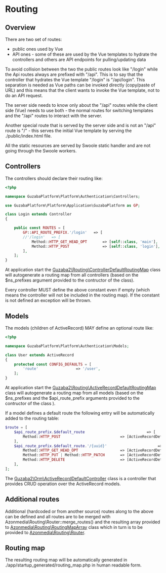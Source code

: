 # Routing

## Overview

There are two set of routes:
- public ones used by Vue
- API ones - some of these are used by the Vue templates to hydrate the controllers and others are API endpoints for pulling/updating data

To avoid collision between the two the public routes look like "/login" while the Api routes always are prefixed with "/api". This is to say that the controller that hydrates the Vue template "/login" is "/api/login". This separation is needed as Vue paths can be invoked directly (copy/paste of URL) and this means that the client wants to invoke the Vue template, not to do an API request.

The server side needs to know only about the "/api" routes while the client side (Vue) needs to use both - the normal routes for switching templates and the "/api" routes to interact with the server.

Another special route that is served by the server side and is not an "/api" route is "/" - this serves the initial Vue template by serving the ./public/index.html file.

All the static resources are served by Swoole static handler and are not going through the Swoole workers.

## Controllers

The controllers should declare their routing like:
```php
<?php

namespace GuzabaPlatform\Platform\Authentication\Controllers;

use GuzabaPlatform\Platform\Application\GuzabaPlatform as GP;

class Login extends Controller
{

    public const ROUTES = [
        GP::API_ROUTE_PREFIX.'/login'   => [
        //'/login'   => [
            Method::HTTP_GET_HEAD_OPT       => [self::class, 'main'],
            Method::HTTP_POST               => [self::class, 'login'],
        ],
    ];
}
```

At application start the [Guzaba2\Routing\ControllerDefaultRoutingMap](https://github.com/AzonMedia/guzaba2/blob/master/src/Guzaba2/Routing/ControllerDefaultRoutingMap.php) class will autogenerate a routing map from all controllers (based on the $ns_prefixes argument provided to the contructor of the class).

Every controller MUST define the above constant even if empty (which means the controller will not be included in the routing map). If the constant is not defined an exception will be thrown.

## Models

The models (children of ActiveRecord) MAY define an optional route like:
```php
<?php

namespace GuzabaPlatform\Platform\Authentication\Models;

class User extends ActiveRecord
{
    protected const CONFIG_DEFAULTS = [
        'route'                 => '/user',
    ];
}
```

At application start the [Guzaba2\Routing\ActiveRecordDefaultRoutingMap](https://github.com/AzonMedia/guzaba2/blob/master/src/Guzaba2/Routing/ActiveRecordDefaultRoutingMap.php) class will autogenerate a routing map from all models (based on the $ns_prefixes and the $api_route_prefix arguments provided to the contructor of the class ).

If a model defines a default route the following entry will be automatically added to the routing table:
```php
$route = [
    $api_route_prefix.$default_route                            => [
        Method::HTTP_POST                           => [ActiveRecordDefaultController::class, 'create'],
    ],
    $api_route_prefix.$default_route.'/{uuid}'                       => [
        Method::HTTP_GET_HEAD_OPT                   => [ActiveRecordDefaultController::class, 'view'],
        Method::HTTP_PUT | Method::HTTP_PATCH       => [ActiveRecordDefaultController::class, 'update'],
        Method::HTTP_DELETE                         => [ActiveRecordDefaultController::class, 'delete'],
    ],
];
```

The [Guzaba2\Orm\ActiveRecordDefaultController](https://github.com/AzonMedia/guzaba2/blob/master/src/Guzaba2/Orm/ActiveRecordDefaultController.php) class is a controller that provides CRUD operation over the ActiveRecord models.

## Additional routes

Additional (hardcoded or from another source) routes along to the above can be defined and all routes are to be merged with Azonmedia\Routing\Router::merge_routes() and the resulting array provided to [Azonmedia\Routing\RoutingMapArray](https://github.com/AzonMedia/routing/blob/master/src/RoutingMapArray.php) class which in turn is to be provided to [Azonmedia\Routing\Router](https://github.com/AzonMedia/routing/blob/master/src/Router.php).

## Routing map

The resulting routing map will be automatically generated in ./app/startup_generated/routing_map.php in human readable form.